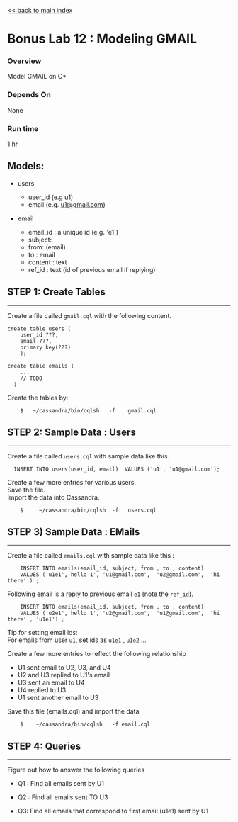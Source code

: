 <link rel='stylesheet' href='../assets/css/main.css'/>

[<< back to main index](../README.md) 

Bonus Lab 12 : Modeling GMAIL
====================

### Overview
Model GMAIL on C*

### Depends On 
None

### Run time
1 hr


## Models:
- users
    * user_id (e.g  u1)
    * email  (e.g.  u1@gmail.com)

- email
    * email_id : a unique id (e.g.   'e1')
    * subject:
    * from: (email)
    * to : email
    * content : text
    * ref_id : text (id of previous email if replying)

## STEP 1: Create Tables
----------------------------
Create a file called `gmail.cql` with the following content.
```
create table users (
    user_id ???,
    email ???,
    primary key(???)
    );

create table emails (
    ...
    // TODO 
  )
```

Create the tables by:
```
    $   ~/cassandra/bin/cqlsh   -f    gmail.cql
```

## STEP 2: Sample Data : Users
----------------------------
Create a file called `users.cql`  with sample data like this.
```
  INSERT INTO users(user_id, email)  VALUES ('u1', 'u1@gmail.com');
```

Create a few more entries for various users.  
Save the file.  
Import the data into Cassandra.  
```
    $     ~/cassandra/bin/cqlsh  -f   users.cql
```


## STEP 3) Sample Data : EMails
----------------------------
Create a file called `emails.cql` with sample data like this  :
```
    INSERT INTO emails(email_id, subject, from , to , content)
    VALUES ('u1e1', hello 1', 'u1@gmail.com',  'u2@gmail.com',  'hi there' ) ;
```

Following email is a reply to previous email `e1`  (note the `ref_id`).
```
    INSERT INTO emails(email_id, subject, from , to , content)
    VALUES ('u2e1', hello 1', 'u2@gmail.com',  'u1@gmail.com',  'hi there' , 'u1e1') ;
```

Tip for setting email ids:  
For emails from user `u1`, set ids as  `u1e1`  ,  `u1e2` ...

Create a few more entries to reflect the following relationship

* U1 sent  email to U2,  U3, and U4
* U2 and U3 replied to U1's email
* U3 sent an email to U4
* U4 replied to U3
* U1 sent another email to U3

Save this file (emails.cql) and import the data
```
    $    ~/cassandra/bin/cqlsh   -f email.cql
```


## STEP 4: Queries
----------------------------
Figure out how to answer the following queries

* Q1 : Find all emails sent by U1

* Q2 : Find all emails sent TO U3

* Q3: Find all emails that correspond to first email (u1e1) sent by U1


